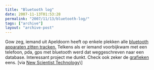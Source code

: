 ```yaml
---
title: "Bluetooth log"
date: 2007-11-13T01:53:28
permalink: "2007/11/13/bluetooth-log/"
tags: ["archive"]
layout: "archive-post"
---
```

Gow zeg, iemand uit Apeldoorn heeft op enkele plekken alle [bluetooth apparaten zitten tracken.](http://www.bluetoothtracking.org/ "http://www.bluetoothtracking.org/") Telkens als er iemand voorbijkwam met een telefoon, pda, gps met bluetooth werd dat weggeschreven naar een database. Interessant project me dunkt. Check ook zeker de [grafieken](http://www.bluetoothtracking.org/stats.shtml "http://www.bluetoothtracking.org/stats.shtml") eens. \[via [New Scientist Technology](http://www.newscientist.com/blog/technology/2007/11/connecting-with-your-community.html "http://www.newscientist.com/blog/technology/2007/11/connecting-with-your-community.html")\]
